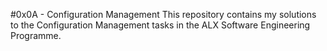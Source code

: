#0x0A - Configuration Management
This repository contains my solutions to the Configuration Management
tasks in the ALX Software Engineering Programme.
